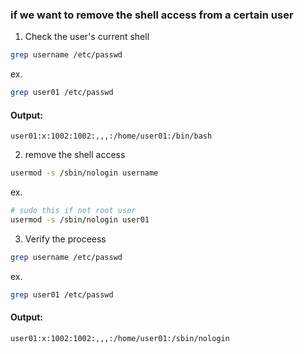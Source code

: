 ### if we want to remove the shell access from a certain user  
1. Check the user's current shell  
```bash
grep username /etc/passwd
```  
ex.  
```bash
grep user01 /etc/passwd
```  
#### Output:  
```console
user01:x:1002:1002:,,,:/home/user01:/bin/bash
```  

2. remove the shell access  
```bash
usermod -s /sbin/nologin username
```  
ex.  
```bash
# sudo this if not root user
usermod -s /sbin/nologin user01
```  

3. Verify the proceess  
```bash
grep username /etc/passwd
```  
ex.  
```bash
grep user01 /etc/passwd
```  
#### Output:  
```console
user01:x:1002:1002:,,,:/home/user01:/sbin/nologin
```   